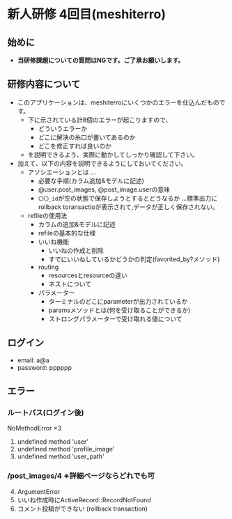 # 新人研修 4回目(meshiterro)
## 始めに
- **当研修課題についての質問はNGです。ご了承お願いします。**

## 研修内容について
- このアプリケーションは、meshiterroにいくつかのエラーを仕込んだものです。
  - 下に示されている計8個のエラーが起こりますので、
    - どういうエラーか
    - どこに解決の糸口が書いてあるのか
    - どこを修正すれば良いのか
  - を説明できるよう、実際に動かしてしっかり確認して下さい。
- 加えて、以下の内容を説明できるようにしておいてください。
  - アソシエーションとは ...
    - 必要な手順(カラム追加&モデルに記述)
    - @user.post_images, @post_image.userの意味
    - `〇〇_id`が空の状態で保存しようとするとどうなるか ...標準出力にrollback toransactioが表示されて,データが正しく保存されない。
  - refileの使用法
    - カラムの追加&モデルに記述
    - refileの基本的な仕様
	- いいね機能
	  - いいねの作成と削除
	  - すでにいいねしているかどうかの判定(favorited_by?メソッド)
	- routing
	  - resourcesとresourceの違い
	  - ネストについて
	- パラメーター
	  - ターミナルのどこにparameterが出力されているか
	  - paramsメソッドとは(何を受け取ることができるか)
	  - ストロングパラメーターで受け取れる値について

## ログイン
- email: a@a
- password: pppppp

## エラー
### ルートパス(ログイン後)
NoMethodError ×3
1. undefined method 'user'
2. undefined method 'profile_image'
3. undefined method 'user_path'

### /post_images/4 ※詳細ページならどれでも可
4. ArgumentError
5. いいね作成時にActiveRecord::RecordNotFound
6. コメント投稿ができない (rollback transaction)
